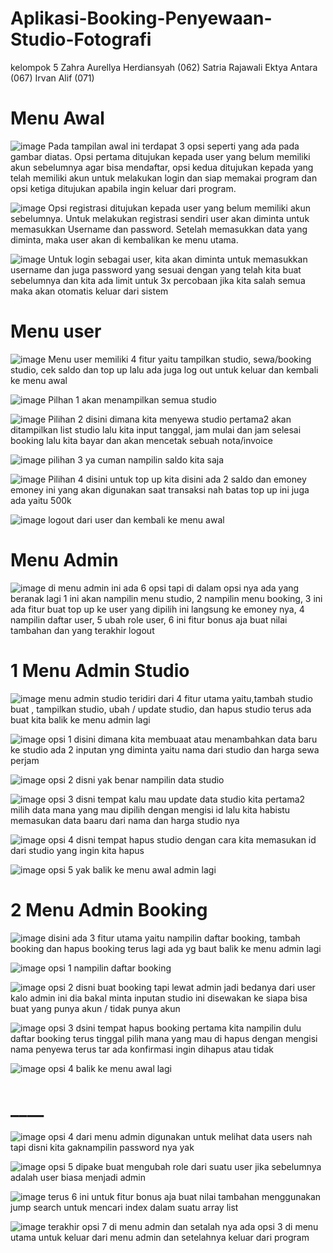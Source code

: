 # Aplikasi-Booking-Penyewaan-Studio-Fotografi
kelompok 5
Zahra Aurellya Herdiansyah (062)
Satria Rajawali Ektya Antara (067)
Irvan Alif (071)
# Menu Awal
![image](https://github.com/user-attachments/assets/5c3cf267-628e-4cdc-aa2e-0fe33c238232)
Pada tampilan awal ini terdapat 3 opsi seperti yang ada pada gambar diatas. Opsi pertama ditujukan kepada user yang belum memiliki akun sebelumnya agar bisa mendaftar, opsi kedua ditujukan kepada yang telah memiliki akun untuk melakukan login dan siap memakai program dan opsi ketiga ditujukan apabila ingin keluar dari program.

![image](https://github.com/user-attachments/assets/2226aaf5-6987-489d-9984-27621f11ef7a)
Opsi registrasi ditujukan kepada user yang belum memiliki akun sebelumnya. Untuk melakukan registrasi sendiri user akan diminta untuk memasukkan Username dan password. Setelah memasukkan data yang diminta, maka user akan di kembalikan ke menu utama.

![image](https://github.com/user-attachments/assets/fd53cf3f-a380-483e-8bb2-98b2099ada92)
Untuk login sebagai user, kita akan diminta untuk memasukkan username dan juga password yang sesuai dengan yang telah kita buat sebelumnya dan kita ada limit untuk 3x percobaan jika kita salah semua maka akan otomatis keluar dari sistem

# Menu user
![image](https://github.com/user-attachments/assets/625e63f7-229d-48c1-bb00-8c1a4d46fe4b)
Menu user memiliki 4 fitur yaitu tampilkan studio, sewa/booking studio, cek saldo dan top up
lalu ada juga log out untuk keluar dan kembali ke menu awal

![image](https://github.com/user-attachments/assets/271771d3-374e-40fd-9007-ff00427ca295)
Pilhan 1 akan menampilkan semua studio 

![image](https://github.com/user-attachments/assets/1f229c7f-2295-46ea-857b-5cf9a65b16ce)
Pilihan 2 disini dimana kita menyewa studio pertama2 akan ditampilkan list studio lalu kita input tanggal, jam mulai dan jam selesai booking lalu kita bayar dan akan mencetak sebuah nota/invoice

![image](https://github.com/user-attachments/assets/fb0013d0-acc4-4de4-844c-60d6df81d093)
pilihan 3 ya cuman nampilin saldo kita saja

![image](https://github.com/user-attachments/assets/ad7330f6-ef9b-413b-a261-6e47d18a3db9)
Pilihan 4 disini untuk top up kita disini ada 2 saldo dan emoney emoney ini yang akan digunakan saat transaksi nah batas top up ini juga ada yaitu 500k

![image](https://github.com/user-attachments/assets/bc266236-5f1d-44e9-a1b2-e8610411824d)
logout dari user dan kembali ke menu awal

# Menu Admin

![image](https://github.com/user-attachments/assets/7cc0b62a-9c42-4a6f-ba43-f89384804e55)
di menu admin ini ada 6 opsi tapi di dalam opsi nya ada yang beranak lagi 1 ini akan nampilin menu studio, 2 nampilin menu booking, 3 ini ada fitur buat top up ke user yang dipilih ini langsung ke emoney nya, 4 nampilin daftar user, 5 ubah role user, 6 ini fitur bonus aja buat nilai tambahan dan yang terakhir logout

# 1 Menu Admin Studio
![image](https://github.com/user-attachments/assets/a4f64f8f-12a3-4bf9-81bd-1fff620f20ff)
menu admin studio teridiri dari 4 fitur utama yaitu,tambah studio buat , tampilkan studio, ubah / update studio, dan hapus studio terus ada buat kita balik ke menu admin lagi

 ![image](https://github.com/user-attachments/assets/f0600e99-9c28-4f7e-9875-8cc8fa91478e)
 opsi 1 disini dimana kita membuaat atau menambahkan data baru ke studio ada 2 inputan yng diminta yaitu nama dari studio dan harga sewa perjam

![image](https://github.com/user-attachments/assets/1b5e3703-8fc7-4c8f-a0a0-499be88ba829)
opsi 2 disni yak benar nampilin data studio

![image](https://github.com/user-attachments/assets/6d8a7ae1-8480-42c3-af25-b476f06c5f84)
opsi 3 disni tempat kalu mau update data studio kita pertama2 milih data mana yang mau dipilih dengan mengisi id  lalu kita habistu memasukan data baaru dari nama dan harga studio nya

![image](https://github.com/user-attachments/assets/4be6c3f0-ee0f-4ffa-a9b4-1562e83a3692)
opsi 4 disni tempat hapus studio dengan cara kita memasukan id dari studio yang ingin kita hapus

![image](https://github.com/user-attachments/assets/d0e1cc69-71c3-423a-96a8-5c2ab60a3338)
opsi 5 yak balik ke menu awal admin lagi

# 2 Menu Admin Booking

![image](https://github.com/user-attachments/assets/e7669aff-7c23-43e5-9e4f-b8cce81c22b3)
disini ada 3 fitur utama yaitu nampilin daftar booking, tambah booking  dan hapus booking terus lagi ada yg baut balik ke menu admin lagi

![image](https://github.com/user-attachments/assets/39d4c46f-bde9-4271-b058-352614333796)
opsi 1 nampilin daftar booking 

![image](https://github.com/user-attachments/assets/7718a37b-20fe-4256-835d-fd510f5c87e0)
opsi 2 disni buat booking tapi lewat admin jadi bedanya dari user kalo admin ini dia bakal minta inputan studio ini disewakan ke siapa bisa buat yang punya akun / tidak punya akun

![image](https://github.com/user-attachments/assets/504f96ed-bcde-4240-bfff-2527a7eac177)
opsi 3 dsini tempat hapus booking pertama kita nampilin dulu daftar booking terus tinggal pilih mana yang mau di hapus dengan mengisi nama penyewa  terus tar ada konfirmasi ingin dihapus atau tidak

![image](https://github.com/user-attachments/assets/becd18ea-85cb-4b68-ad5b-e148d832a51c)
opsi 4 balik ke menu awal lagi

# ____

![image](https://github.com/user-attachments/assets/55dd60b7-e0e7-405a-a053-aede08dbbb55)
opsi 4 dari menu admin digunakan untuk melihat data users nah tapi disni kita gaknampilin password nya yak

![image](https://github.com/user-attachments/assets/3b5c97cd-2817-4ebc-9ebf-9e6ae79085e4)
opsi 5 dipake buat mengubah role dari suatu user jika sebelumnya adalah user biasa menjadi admin

![image](https://github.com/user-attachments/assets/9e8bed0d-beaa-4139-bca6-a5c142dda8a1)
terus 6 ini untuk fitur bonus aja buat nilai tambahan menggunakan jump search untuk mencari index dalam suatu array list

![image](https://github.com/user-attachments/assets/b74a4e63-3d7c-4ea7-83ca-b678ac694ee3)
terakhir  opsi 7 di menu admin  dan setalah nya ada opsi 3 di menu utama untuk keluar dari menu admin dan setelahnya keluar dari program
































